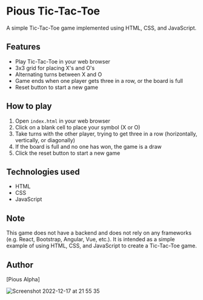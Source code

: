 # Pious Tic-Tac-Toe

A simple Tic-Tac-Toe game implemented using HTML, CSS, and JavaScript.

## Features

- Play Tic-Tac-Toe in your web browser
- 3x3 grid for placing X's and O's
- Alternating turns between X and O
- Game ends when one player gets three in a row, or the board is full
- Reset button to start a new game

## How to play

1. Open `index.html` in your web browser
2. Click on a blank cell to place your symbol (X or O)
3. Take turns with the other player, trying to get three in a row (horizontally, vertically, or diagonally)
4. If the board is full and no one has won, the game is a draw
5. Click the reset button to start a new game

## Technologies used

- HTML
- CSS
- JavaScript

## Note

This game does not have a backend and does not rely on any frameworks (e.g. React, Bootstrap, Angular, Vue, etc.). It is intended as a simple example of using HTML, CSS, and JavaScript to create a Tic-Tac-Toe game.

## Author

[Pious Alpha]

![Screenshot 2022-12-17 at 21 55 35](https://user-images.githubusercontent.com/102190049/208265813-c117acb1-74fe-4533-9597-aacc35b65990.png)
